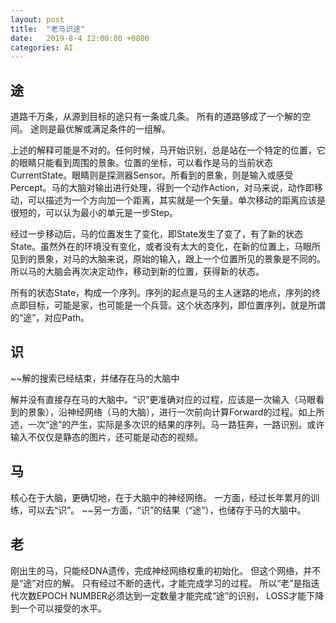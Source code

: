 ```yaml
---
layout: post
title:  "老马识途"
date:   2019-8-4 12:00:00 +0800
categories: AI
---
```


## 途

道路千万条，从源到目标的途只有一条或几条。
所有的道路够成了一个解的空间。
途则是最优解或满足条件的一组解。

上述的解释可能是不对的。任何时候，马开始识别，总是站在一个特定的位置，它的眼睛只能看到周围的景象。位置的坐标，可以看作是马的当前状态CurrentState。眼睛则是探测器Sensor。所看到的景象，则是输入或感受Percept。马的大脑对输出进行处理，得到一个动作Action，对马来说，动作即移动，可以描述为一个方向加一个距离，其实就是一个矢量。单次移动的距离应该是很短的，可以认为最小的单元是一步Step。

经过一步移动后，马的位置发生了变化，即State发生了变了，有了新的状态State。虽然外在的环境没有变化，或者没有太大的变化，在新的位置上，马眼所见到的景象，对马的大脑来说，原始的输入，跟上一个位置所见的景象是不同的。所以马的大脑会再次决定动作，移动到新的位置，获得新的状态。

所有的状态State，构成一个序列。序列的起点是马的主人迷路的地点，序列的终点即目标，可能是家，也可能是一个兵营。这个状态序列，即位置序列，就是所谓的“途”，对应Path。

## 识

~~解的搜索已经结束，并储存在马的大脑中

解并没有直接存在马的大脑中。“识”更准确对应的过程，应该是一次输入（马眼看到的景象），沿神经网络（马的大脑），进行一次前向计算Forward的过程。如上所述，一次“途”的产生，实际是多次识的结果的序列。马一路狂奔，一路识别。或许输入不仅仅是静态的图片，还可能是动态的视频。

## 马

核心在于大脑，更确切地，在于大脑中的神经网络。
一方面，经过长年累月的训练，可以去“识”。
~~另一方面，“识”的结果（“途”），也储存于马的大脑中。

## 老
刚出生的马，只能经DNA遗传，完成神经网络权重的初始化。
但这个网络，并不是“途”对应的解。
只有经过不断的迭代，才能完成学习的过程。
所以“老”是指迭代次数EPOCH NUMBER必须达到一定数量才能完成“途”的识别，
LOSS才能下降到一个可以接受的水平。
